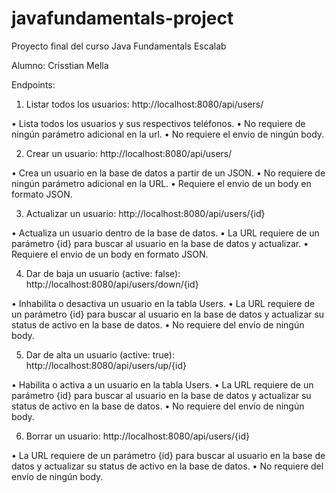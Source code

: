 # javafundamentals-project
Proyecto final del curso Java Fundamentals Escalab

Alumno: Crisstian Mella

Endpoints:
1.	Listar todos los usuarios: http://localhost:8080/api/users/

•	Lista todos los usuarios y sus respectivos teléfonos.
•	No requiere de ningún parámetro adicional en la url.
•	No requiere el envio de ningún body.

2.	Crear un usuario: http://localhost:8080/api/users/

•	Crea un usuario en la base de datos a partir de un JSON.
•	No requiere de ningún parámetro adicional en la URL.
•	Requiere el envio de un body en formato JSON.
 
3.	Actualizar un usuario: http://localhost:8080/api/users/{id}

•	Actualiza un usuario dentro de la base de datos.
•	La URL requiere de un parámetro {id} para buscar al usuario en la base de datos y actualizar.
•	Requiere el envio de un body en formato JSON.

4.	Dar de baja un usuario (active: false): http://localhost:8080/api/users/down/{id}

•	Inhabilita o desactiva un usuario en la tabla Users.
•	La URL requiere de un parámetro {id} para buscar al usuario en la base de datos y actualizar su status de activo en la base de datos.
•	No requiere del envío de ningún body.

5.	Dar de alta un usuario (active: true): http://localhost:8080/api/users/up/{id}

•	Habilita o activa a un usuario en la tabla Users.
•	La URL requiere de un parámetro {id} para buscar al usuario en la base de datos y actualizar su status de activo en la base de datos.
•	No requiere del envío de ningún body.
 
6.	Borrar un usuario: http://localhost:8080/api/users/{id}

•	La URL requiere de un parámetro {id} para buscar al usuario en la base de datos y actualizar su status de activo en la base de datos.
•	No requiere del envío de ningún body.
